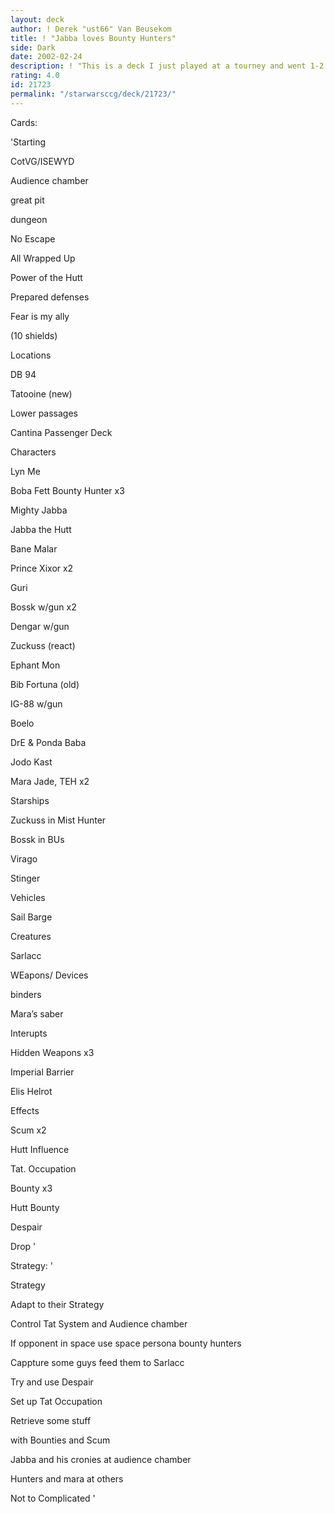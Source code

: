 ```yaml
---
layout: deck
author: ! Derek "ust66" Van Beusekom
title: ! "Jabba loves Bounty Hunters"
side: Dark
date: 2002-02-24
description: ! "This is a deck I just played at a tourney and went 1-2 (mistakes) but I still like it"
rating: 4.0
id: 21723
permalink: "/starwarsccg/deck/21723/"
---
```

Cards: 

'Starting 

CotVG/ISEWYD 

Audience chamber 

great pit 

dungeon 

No Escape 

All Wrapped Up 

Power of the Hutt 

Prepared defenses 

Fear is my ally 

(10 shields) 


Locations 

DB 94 

Tatooine (new) 

Lower passages 

Cantina Passenger Deck 


Characters 

Lyn Me 

Boba Fett Bounty Hunter x3 

Mighty Jabba 

Jabba the Hutt 

Bane Malar 

Prince Xixor x2 

Guri 

Bossk w/gun x2 

Dengar w/gun 

Zuckuss (react) 

Ephant Mon 

Bib Fortuna (old) 

IG-88 w/gun 

Boelo 

DrE & Ponda Baba 

Jodo Kast 

Mara Jade, TEH x2 


Starships 

Zuckuss in Mist Hunter 

Bossk in BUs 

Virago 

Stinger 


Vehicles 

Sail Barge 


Creatures 

Sarlacc 


WEapons/ Devices 

binders 

Mara’s saber 


Interupts 

Hidden Weapons x3 

Imperial Barrier 

Elis Helrot 


Effects 

Scum x2 

Hutt Influence 

Tat. Occupation 

Bounty x3 

Hutt Bounty 

Despair 

Drop '

Strategy: '

Strategy 

Adapt to their Strategy 

Control Tat System and Audience chamber 

If opponent in space use space persona bounty hunters 

Cappture some guys feed them to Sarlacc 

Try and use Despair 

Set up Tat Occupation 

Retrieve some stuff 

with Bounties and Scum 

Jabba and his cronies at audience chamber 

Hunters and mara at others 

Not to Complicated  '
